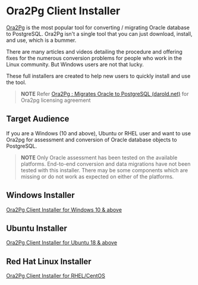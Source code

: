 # Ora2Pg Client Installer

[Ora2Pg](https://ora2pg.darold.net) is the most popular tool for converting / migrating Oracle database to PostgreSQL. Ora2Pg isn't a single tool that you can just download, install, and use, which is a bummer.

There are many articles and videos detailing the procedure and offering fixes for the numerous conversion problems for people who work in the Linux community. But Windows users are not that lucky.

These full installers are created to help new users to quickly install and use the tool.

> **NOTE** Refer [Ora2Pg : Migrates Oracle to PostgreSQL (darold.net)](https://ora2pg.darold.net/license.html) for Ora2pg licensing agreement

## Target Audience

If you are a Windows (10 and above), Ubuntu or RHEL user and want to use Ora2pg for assessment and conversion of Oracle database objects to PostgreSQL.

> **NOTE** Only Oracle assessment has been tested on the available platforms. End-to-end conversion and data migrations have not been tested with this installer. There may be some components which are missing or do not work as expected on either of the platforms.

## Windows Installer

[Ora2Pg Client Installer for Windows 10 & above](Windows)

## Ubuntu Installer

[Ora2Pg Client Installer for Ubuntu 18 & above](Ubuntu)

## Red Hat Linux Installer

[Ora2Pg Client Installer for RHEL/CentOS](RHEL)
